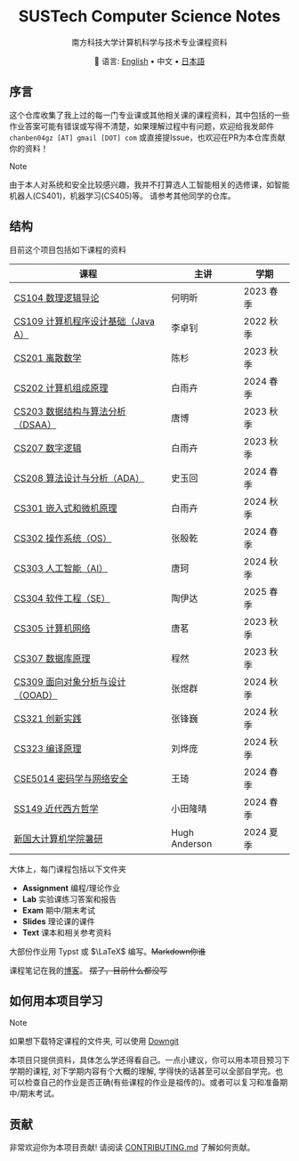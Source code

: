 <div align="center">

# SUSTech Computer Science Notes

南方科技大学计算机科学与技术专业课程资料

:book: 语言: <a href="https://github.com/chanbengz/sustech-notes/blob/master/README.md">English</a> • 中文 • <a href="https://github.com/chanbengz/sustech-notes/blob/main/README_JP.md">日本語</a>

</div>

## 序言

这个仓库收集了我上过的每一门专业课或其他相关课的课程资料，其中包括的一些作业答案可能有错误或写得不清楚，如果理解过程中有问题，欢迎给我发邮件 `chanben04gz [AT] gmail [DOT] com` 或直接提Issue，也欢迎在PR为本仓库贡献你的资料！

> [!NOTE] 
> 由于本人对系统和安全比较感兴趣，我并不打算选人工智能相关的选修课，如智能机器人(CS401)，机器学习(CS405)等。 请参考其他同学的仓库。

## 结构

目前这个项目包括如下课程的资料

| 课程                                                         | 主讲          | 学期      |
| ------------------------------------------------------------ | ------------- | --------- |
| [CS104 数理逻辑导论](./CS104%20Intro%20to%20Mathematical%20Logic) | 何明昕 | 2023 春季 |
| [CS109 计算机程序设计基础（Java A）](./CS109%20Intro%20to%20Programming%20in%20Java) | 李卓钊        | 2022 秋季 |
| [CS201 离散数学](./CS201%20Discrete%20Math)                  | 陈杉          | 2023 秋季 |
| [CS202 计算机组成原理](./CS202%20Computer%20Organization)    | 白雨卉        | 2024 春季 |
| [CS203 数据结构与算法分析（DSAA）](./CS203%20Data%20Structures%20and%20Algorithm%20Analysis) | 唐博          | 2023 秋季 |
| [CS207 数字逻辑](./CS207%20Digital%20Design)                 | 白雨卉        | 2023 秋季 |
| [CS208 算法设计与分析（ADA）](./CS208%20Algorithm%20Design%20and%20Analysis) | 史玉回        | 2024 春季 |
| [CS301 嵌入式和微机原理](./CS301%20Embedded%20System%20and%20Microcomputer%20Principle) | 白雨卉 | 2024 秋季 |
| [CS302 操作系统（OS）](./CS302%20Operating%20System)         | 张殷乾        | 2024 春季 |
| [CS303 人工智能（AI）](./CS303%20Artificial%20Intelligence)  | 唐珂          | 2024 秋季 |
| [CS304 软件工程（SE）](./CS304%20Software%20Engineering) | 陶伊达 | 2025 春季 |
| [CS305 计算机网络](./CS305%20Computer%20Networks)            | 唐茗          | 2023 秋季 |
| [CS307 数据库原理](./CS307%20Database%20System)              | 程然          | 2023 秋季 |
| [CS309 面向对象分析与设计（OOAD）](./CS309%20Object-Oriented%20Analysis%20and%20Design) | 张煜群        | 2024 秋季 |
| [CS321 创新实践](./CS321%20Group%20Project)                  | 张锋巍        | 2024 秋季 |
| [CS323 编译原理](./CS323%20Compiler%20Principles)            | 刘烨庞        | 2024 秋季 |
| [CSE5014 密码学与网络安全](./CSE5014%20Cryptography%20and%20Network%20Security) | 王琦          | 2024 春季 |
| [SS149 近代西方哲学](./SS149%20Early%20Modern%20Western%20Philosophy/) | 小田隆晴      | 2024 春季 |
| [新国大计算机学院暑研](./NUS%20SWS%202024)              | Hugh Anderson | 2024 夏季 |

大体上，每门课程包括以下文件夹
- **Assignment** 编程/理论作业
- **Lab** 实验课练习答案和报告
- **Exam** 期中/期末考试
- **Slides** 理论课的课件
- **Text** 课本和相关参考资料

大部份作业用 Typst 或 $\LaTeX$ 编写。~~Markdown你谁~~

课程笔记在我的[博客](https://blog.benx.dev)。 ~~摆了，目前什么都没写~~

## 如何用本项目学习

> [!NOTE] 
>
> 如果想下载特定课程的文件夹, 可以使用 [Downgit](https://downgit.benx.dev)

本项目只提供资料，具体怎么学还得看自己。一点小建议，你可以用本项目预习下学期的课程, 对下学期内容有个大概的理解, 学得快的话甚至可以全部自学完。也可以检查自己的作业是否正确(有些课程的作业是祖传的)。或者可以复习和准备期中/期末考试。

## 贡献

非常欢迎你为本项目贡献! 请阅读 [CONTRIBUTING.md](./CONTRIBUTING.md) 了解如何贡献。
